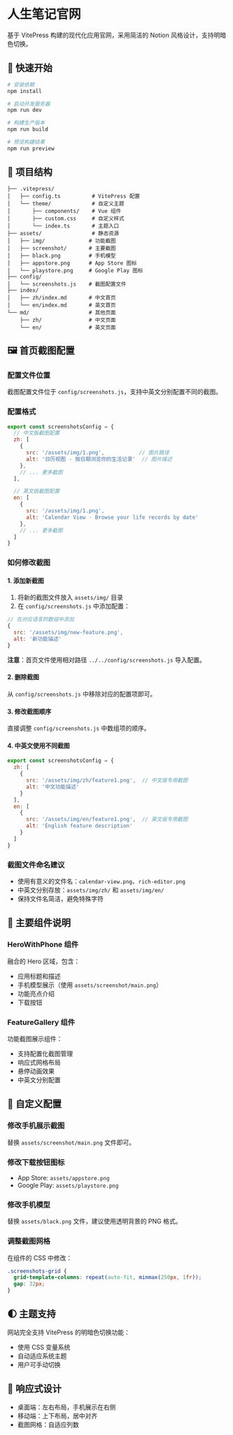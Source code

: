 # 人生笔记官网

基于 VitePress 构建的现代化应用官网，采用简洁的 Notion 风格设计，支持明暗色切换。

## 🚀 快速开始

```bash
# 安装依赖
npm install

# 启动开发服务器
npm run dev

# 构建生产版本
npm run build

# 预览构建结果
npm run preview
```

## 📁 项目结构

```
├── .vitepress/
│   ├── config.ts          # VitePress 配置
│   └── theme/             # 自定义主题
│       ├── components/    # Vue 组件
│       ├── custom.css     # 自定义样式
│       └── index.ts       # 主题入口
├── assets/                # 静态资源
│   ├── img/              # 功能截图
│   ├── screenshot/       # 主要截图
│   ├── black.png         # 手机模型
│   ├── appstore.png      # App Store 图标
│   └── playstore.png     # Google Play 图标
├── config/
│   └── screenshots.js    # 截图配置文件
├── index/
│   ├── zh/index.md       # 中文首页
│   └── en/index.md       # 英文首页
└── md/                   # 其他页面
    ├── zh/               # 中文页面
    └── en/               # 英文页面
```

## 🖼️ 首页截图配置

### 配置文件位置

截图配置文件位于 `config/screenshots.js`，支持中英文分别配置不同的截图。

### 配置格式

```javascript
export const screenshotsConfig = {
  // 中文版截图配置
  zh: [
    {
      src: '/assets/img/1.png',           // 图片路径
      alt: '日历视图 - 按日期浏览你的生活记录'  // 图片描述
    },
    // ... 更多截图
  ],

  // 英文版截图配置
  en: [
    {
      src: '/assets/img/1.png',
      alt: 'Calendar View - Browse your life records by date'
    },
    // ... 更多截图
  ]
}
```

### 如何修改截图

#### 1. 添加新截图

1. 将新的截图文件放入 `assets/img/` 目录
2. 在 `config/screenshots.js` 中添加配置：

```javascript
// 在对应语言的数组中添加
{
  src: '/assets/img/new-feature.png',
  alt: '新功能描述'
}
```

**注意**：首页文件使用相对路径 `../../config/screenshots.js` 导入配置。

#### 2. 删除截图

从 `config/screenshots.js` 中移除对应的配置项即可。

#### 3. 修改截图顺序

直接调整 `config/screenshots.js` 中数组项的顺序。

#### 4. 中英文使用不同截图

```javascript
export const screenshotsConfig = {
  zh: [
    {
      src: '/assets/img/zh/feature1.png',  // 中文版专用截图
      alt: '中文功能描述'
    }
  ],
  en: [
    {
      src: '/assets/img/en/feature1.png',  // 英文版专用截图
      alt: 'English feature description'
    }
  ]
}
```

### 截图文件命名建议

- 使用有意义的文件名：`calendar-view.png`、`rich-editor.png`
- 中英文分别存放：`assets/img/zh/` 和 `assets/img/en/`
- 保持文件名简洁，避免特殊字符

## 🎨 主要组件说明

### HeroWithPhone 组件

融合的 Hero 区域，包含：
- 应用标题和描述
- 手机模型展示（使用 `assets/screenshot/main.png`）
- 功能亮点介绍
- 下载按钮

### FeatureGallery 组件

功能截图展示组件：
- 支持配置化截图管理
- 响应式网格布局
- 悬停动画效果
- 中英文分别配置

## 🔧 自定义配置

### 修改手机展示截图

替换 `assets/screenshot/main.png` 文件即可。

### 修改下载按钮图标

- App Store: `assets/appstore.png`
- Google Play: `assets/playstore.png`

### 修改手机模型

替换 `assets/black.png` 文件，建议使用透明背景的 PNG 格式。

### 调整截图网格

在组件的 CSS 中修改：

```css
.screenshots-grid {
  grid-template-columns: repeat(auto-fit, minmax(250px, 1fr));
  gap: 32px;
}
```

## 🌓 主题支持

网站完全支持 VitePress 的明暗色切换功能：
- 使用 CSS 变量系统
- 自动适应系统主题
- 用户可手动切换

## 📱 响应式设计

- 桌面端：左右布局，手机展示在右侧
- 移动端：上下布局，居中对齐
- 截图网格：自适应列数

